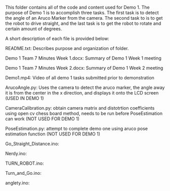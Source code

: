 This folder contains all of the code and content used for Demo 1. 
The purpose of Demo 1 is to accomplish three tasks. The first task is to detect the angle of an Aruco Marker from the camera. 
The second task to is to get the robot to drive straight, and the last task is to get the robot to rotate and certain amount of degrees.

A short description of each file is provided below:

README.txt: Describes purpose and organization of folder.

Demo 1 Team 7 Minutes Week 1.docx: Summary of Demo 1 Week 1 meeting

Demo 1 Team 7 Minutes Week 2.docx: Summary of Demo 1 Week 2 meeting

Demo1.mp4: Video of all demo 1 tasks submitted prior to demonstration

ArucoAngle.py: Uses the camera to detect the aruco marker, the angle away it is from the center in the x direction, and displays it onto the LCD screen (USED IN DEMO 1)

CameraCalibration.py: obtain camera matrix and distotrtion coefficients using open cv chess board method, needs to be run before PoseEstimation can work (NOT USED FOR DEMO 1)

PoseEstimation.py: attempt to complete demo one using aruco pose estimation function (NOT USED FOR DEMO 1)

Go_Straight_Distance.ino:

Nerdy.ino:

TURN_ROBOT.ino:

Turn_and_Go.ino:

anglety.ino:



